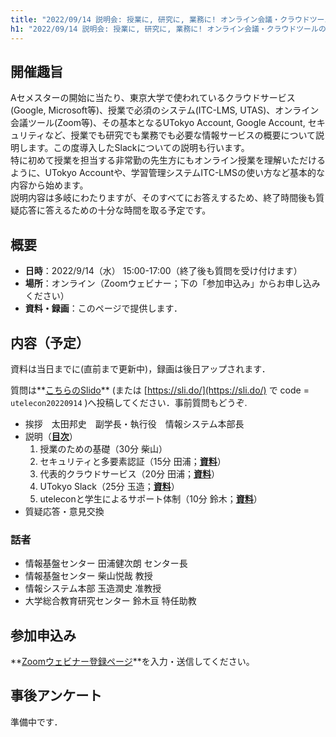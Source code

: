 ```yaml
---
title: "2022/09/14 説明会: 授業に, 研究に, 業務に! オンライン会議・クラウドツールの活用説明会 ⸺ ついに「あのツール」も登場"
h1: "2022/09/14 説明会: 授業に, 研究に, 業務に! オンライン会議・クラウドツールの活用説明会<small> ⸺ ついに「あのツール」も登場</small>"
---
```


## 開催趣旨

Aセメスターの開始に当たり、東京大学で使われているクラウドサービス(Google, Microsoft等)、授業で必須のシステム(ITC-LMS, UTAS)、オンライン会議ツール(Zoom等)、その基本となるUTokyo Account, Google Account, セキュリティなど、授業でも研究でも業務でも必要な情報サービスの概要について説明します。この度導入したSlackについての説明も行います。<br>
特に初めて授業を担当する非常勤の先生方にもオンライン授業を理解いただけるように、UTokyo Accountや、学習管理システムITC-LMSの使い方など基本的な内容から始めます。<br>
説明内容は多岐にわたりますが、そのすべてにお答えするため、終了時間後も質疑応答に答えるための十分な時間を取る予定です。

## 概要

- **日時**：2022/9/14（水） 15:00-17:00（終了後も質問を受け付けます）
- **場所**：オンライン（Zoomウェビナー；下の「参加申込み」からお申し込みください）
- **資料・録画**：このページで提供します．

## 内容（予定）

資料は当日までに(直前まで更新中)，録画は後日アップされます．

質問は**[こちらのSlido](https://app.sli.do/event/wfySjSv1SxU5h9ViZYEBA4/live/questions)** (または [https://sli.do/](https://sli.do/) で code = `utelecon20220914` )へ投稿してください．事前質問もどうぞ.

- 挨拶　太田邦史　副学長・執行役　情報システム本部長<!--・**[動画](https://youtu.be/..... )**-->
- 説明（**[目次](slides/00-index.pdf)**）
    1. 授業のための基礎（30分 柴山<!--；**[資料](slides/01-in-classes.pdf)**・**[動画](https://youtu.be/..... )**-->）
    1. セキュリティと多要素認証（15分 田浦；**[資料](slides/02-security.pdf)**<!--・**[動画](https://youtu.be/..... )**-->）
    1. 代表的クラウドサービス（20分 田浦；**[資料](slides/03-clouds.pdf)**<!--・**[動画](https://youtu.be/..... )**-->）
    1. UTokyo Slack（25分 玉造；**[資料](slides/04-slack.pdf)**<!--・**[動画](https://youtu.be/..... )**-->）
    1. uteleconと学生によるサポート体制（10分 鈴木；**[資料](slides/05-utelecon-and-supporters.pdf)**<!--・**[動画](https://youtu.be/.....)**-->）
- 質疑応答・意見交換<!--: ..... を利用しておこないます(**[資料](slides/.....pdf)**・**[動画](https://youtu.be/.....)**).-->

### 話者

- 情報基盤センター 田浦健次朗 センター長
- 情報基盤センター 柴山悦哉 教授
- 情報システム本部 玉造潤史 准教授
- 大学総合教育研究センター 鈴木亘 特任助教

## 参加申込み

**[Zoomウェビナー登録ページ](https://u-tokyo-ac-jp.zoom.us/webinar/register/WN_Q5vJ752qRKaVPo3Ssg67oA)**を入力・送信してください。

## 事後アンケート

準備中です．

<!--
[アンケートページ](https://forms.office.com/r/.....)からご回答ください。
-->
